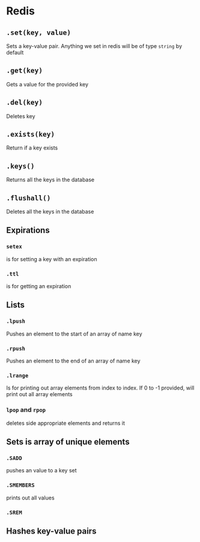 # Redis
## `.set(key, value)`
Sets a key-value pair. Anything we set in redis will be of type `string` by default
## `.get(key)`
Gets a value for the provided key
## `.del(key)`
Deletes key
## `.exists(key)`
Return if a key exists
## `.keys()`
Returns all the keys in the database
## `.flushall()`
Deletes all the keys in the database

## Expirations
### `setex`
is for setting a key with an expiration
### `.ttl`
is for getting an expiration 

## Lists
### `.lpush`
Pushes an element to the start of an array of name key  
### `.rpush`
Pushes an element to the end of an array of name key 
### `.lrange` 
Is for printing out array elements from index to index. If 0 to -1 provided, will print out all array elements
### `lpop` and `rpop`
deletes side appropriate elements and returns it

## Sets is array of unique elements
### `.SADD`
pushes an value to a key set
### `.SMEMBERS`
prints out all values
### `.SREM`

## Hashes key-value pairs


